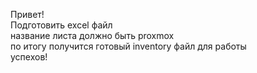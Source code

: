 Привет!  
Подготовить excel файл  
название листа должно быть proxmox  
по итогу получится готовый inventory файл для работы  
успехов!
